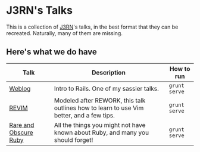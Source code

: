 # J3RN's Talks

This is a collection of [J3RN](http://j3rn.com)'s talks, in the best format that they can be recreated. Naturally, many of them are missing.

## Here's what we do have

| Talk                                           | Description                                                                              | How to run    |
|------------------------------------------------|------------------------------------------------------------------------------------------|---------------|
| [Weblog](weblog/)                              | Intro to Rails. One of my sassier talks.                                                 | `grunt serve` |
| [REVIM](revim/)                                | Modeled after REWORK, this talk outlines how to learn to use Vim better, and a few tips. | `grunt serve` |
| [Rare and Obscure Ruby](rare-and-obscure-ruby) | All the things you might not have known about Ruby, and many you should forget!          | `grunt serve` |
